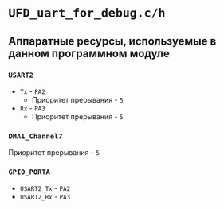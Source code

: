 # `UFD_uart_for_debug.c/h`

## Аппаратные ресурсы, используемые в данном программном модуле

### `USART2`

 - `Tx` - `PA2`
 	- Приоритет прерывания - `5`
 - `Rx` - `PA3`
 	- Приоритет прерывания - `5`

### `DMA1_Channel7`
Приоритет прерывания - `5`

### `GPIO_PORTA`

- `USART2_Tx` - `PA2`
- `USART2_Rx` - `PA3`
